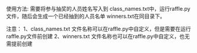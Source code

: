 
使用方法: 
需要将参与抽奖的人员姓名写入到 class_names.txt中，运行raffle.py文件，随后会生成一个已经抽到的人员名单 winners.txt在同目录下。

注意：
1、class_names.txt 文件名称可以在raffle.py中自定义，但是需要在运行raffle.py文件前创建
2、winners.txt 文件名称也可以在raffle.py中自定义，也无需提前创建
